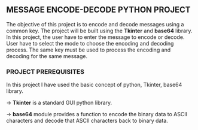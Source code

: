 <!--# PROJECTS-->
## MESSAGE ENCODE-DECODE PYTHON PROJECT

The objective of this project is to encode and decode messages using a common key. The project will be built using the **Tkinter** and **base64** library.
In this project, the user have to enter the message to encode or decode. User have to select the mode to choose the encoding and decoding process. The same key must be used to process the encoding and decoding for the same message.

### PROJECT PREREQUISITES

In this project I have used the basic concept of python, Tkinter, base64 library.

-> **Tkinter** is a standard GUI python library.

-> **base64** module provides a function to encode the binary data to ASCII characters and decode that ASCII characters back to binary data.


